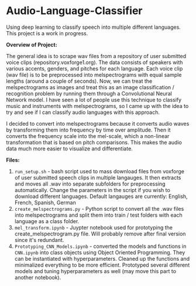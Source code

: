 # Audio-Language-Classifier
Using deep learning to classify speech into multiple different languages. This project is a work in progress.

**Overview of Project:**

The general idea is to scrape wav files from a repository of user submitted voice clips (repository.voxforge1.org). The data consists of speakers with various accents, genders, and pitches for each language. 
Each voice clip (wav file) is to be preprocessed into melspectrograms with equal sample lengths (around a couple of seconds). Now, we can treat the melspectrograms as images and treat this as an image classification / recognition problem by running them through a Convolutional Neural Network model. I have seen a lot of people use this technique to classify music and instruments with melspectrograms, so I came up with the idea to try and see if I can classify audio languages with this approach. 

I decided to convert into melspectrograms because it converts audio waves by transforming them into frequency by time over amplitude. Then it converts the frequency scale into the mel-scale, which a non-linear transformation that is based on pitch comparisons. This makes the audio data much more easier to visualize and differentiate. 


**Files:**

1. `run_setup.sh` - bash script used to mass download files from voxforge of user submitted speech clips in multiple langauges. It then extracts and moves all .wav into separate subfolders for preprocessing automatically. Change the parameters in the script if you wish to download different languages. Default langauges are currently:  English, French, Spanish, German
2. `create_melspectrograms.py` - Python script to convert all the .wav files into melspectrograms and split them into train / test folders with each language as a class folder.
3. `mel_transform.ipynb` - Juypter notebook used for prototyping the create_melspectrogram.py file. Will probably remove after final version since it's redundant.
4. `Prototyping_CNN_Models.ipynb` - converted the models and functions in `CNN.ipynb` into class objects using Object Oriented Programming. They can be instantiated with hyperparameters. Cleaned up the functions and minimalized everything to be more efficient. Prototyped several different models and tuning hyperparameters as well (may move this part to another notebook). 

